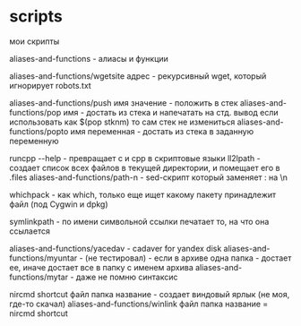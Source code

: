 # scripts
мои скрипты

aliases-and-functions - алиасы и функции


aliases-and-functions/wgetsite адрес		- рекурсивный wget, который игнорирует robots.txt

aliases-and-functions/push имя значение		- положить в стек
aliases-and-functions/pop имя  			- достать из стека и напечатать на стд. вывод
			    		  	  если использовать как $(pop stknm) то сам стек не измениться
aliases-and-functions/popto имя переменная 	- достать из стека в заданную переменную

runcpp --help		    			- превращает c и cpp в скриптовые языки
ll2lpath 					- создает список всех файлов в текущей директории, и помещает его в .files
aliases-and-functions/path-n 			- sed-скрипт который заменяет : на \n

whichpack 					- как which, только еще ищет какому пакету принадлежит файл (под Cygwin и dpkg)

symlinkpath 					- по имени символьной ссылки печатает то, на что она ссылается

aliases-and-functions/yacedav 			- cadaver for yandex disk
aliases-and-functions/myuntar 			- (не тестировал) - если в архиве одна папка - достает ее, иначе достает все в папку с именем архива
aliases-and-functions/mytar 			- даже не помню синтаксис

nircmd shortcut файл папка название		- создает виндовый ярлык (не моя, где-то скачал)
aliases-and-functions/winlink файл папка название = nircmd shortcut
